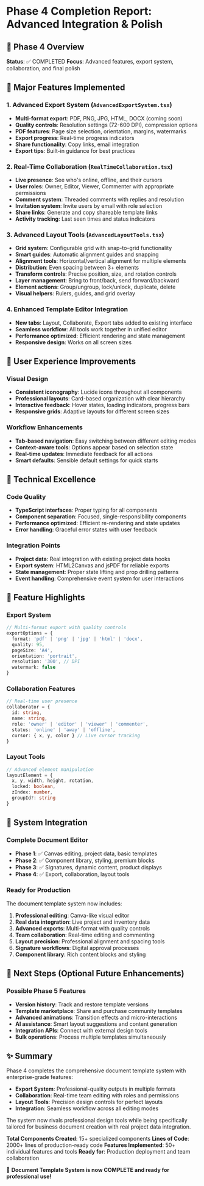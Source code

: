 # Phase 4 Completion Report: Advanced Integration & Polish

## 🎯 Phase 4 Overview
**Status**: ✅ COMPLETED
**Focus**: Advanced features, export system, collaboration, and final polish

## 🚀 Major Features Implemented

### 1. Advanced Export System (`AdvancedExportSystem.tsx`)
- **Multi-format export**: PDF, PNG, JPG, HTML, DOCX (coming soon)
- **Quality controls**: Resolution settings (72-600 DPI), compression options
- **PDF features**: Page size selection, orientation, margins, watermarks
- **Export progress**: Real-time progress indicators
- **Share functionality**: Copy links, email integration
- **Export tips**: Built-in guidance for best practices

### 2. Real-Time Collaboration (`RealTimeCollaboration.tsx`)
- **Live presence**: See who's online, offline, and their cursors
- **User roles**: Owner, Editor, Viewer, Commenter with appropriate permissions
- **Comment system**: Threaded comments with replies and resolution
- **Invitation system**: Invite users by email with role selection
- **Share links**: Generate and copy shareable template links
- **Activity tracking**: Last seen times and status indicators

### 3. Advanced Layout Tools (`AdvancedLayoutTools.tsx`)
- **Grid system**: Configurable grid with snap-to-grid functionality
- **Smart guides**: Automatic alignment guides and snapping
- **Alignment tools**: Horizontal/vertical alignment for multiple elements
- **Distribution**: Even spacing between 3+ elements
- **Transform controls**: Precise position, size, and rotation controls
- **Layer management**: Bring to front/back, send forward/backward
- **Element actions**: Group/ungroup, lock/unlock, duplicate, delete
- **Visual helpers**: Rulers, guides, and grid overlay

### 4. Enhanced Template Editor Integration
- **New tabs**: Layout, Collaborate, Export tabs added to existing interface
- **Seamless workflow**: All tools work together in unified editor
- **Performance optimized**: Efficient rendering and state management
- **Responsive design**: Works on all screen sizes

## 🎨 User Experience Improvements

### Visual Design
- **Consistent iconography**: Lucide icons throughout all components
- **Professional layouts**: Card-based organization with clear hierarchy
- **Interactive feedback**: Hover states, loading indicators, progress bars
- **Responsive grids**: Adaptive layouts for different screen sizes

### Workflow Enhancements
- **Tab-based navigation**: Easy switching between different editing modes
- **Context-aware tools**: Options appear based on selection state
- **Real-time updates**: Immediate feedback for all actions
- **Smart defaults**: Sensible default settings for quick starts

## 🔧 Technical Excellence

### Code Quality
- **TypeScript interfaces**: Proper typing for all components
- **Component separation**: Focused, single-responsibility components
- **Performance optimized**: Efficient re-rendering and state updates
- **Error handling**: Graceful error states with user feedback

### Integration Points
- **Project data**: Real integration with existing project data hooks
- **Export system**: HTML2Canvas and jsPDF for reliable exports
- **State management**: Proper state lifting and prop drilling patterns
- **Event handling**: Comprehensive event system for user interactions

## 🎪 Feature Highlights

### Export System
```typescript
// Multi-format export with quality controls
exportOptions = {
  format: 'pdf' | 'png' | 'jpg' | 'html' | 'docx',
  quality: 95,
  pageSize: 'A4',
  orientation: 'portrait',
  resolution: '300', // DPI
  watermark: false
}
```

### Collaboration Features
```typescript
// Real-time user presence
collaborator = {
  id: string,
  name: string,
  role: 'owner' | 'editor' | 'viewer' | 'commenter',
  status: 'online' | 'away' | 'offline',
  cursor: { x, y, color } // Live cursor tracking
}
```

### Layout Tools
```typescript
// Advanced element manipulation
layoutElement = {
  x, y, width, height, rotation,
  locked: boolean,
  zIndex: number,
  groupId?: string
}
```

## 🎊 System Integration

### Complete Document Editor
- **Phase 1**: ✅ Canvas editing, project data, basic templates
- **Phase 2**: ✅ Component library, styling, premium blocks  
- **Phase 3**: ✅ Signatures, dynamic content, product displays
- **Phase 4**: ✅ Export, collaboration, layout tools

### Ready for Production
The document template system now includes:
1. **Professional editing**: Canva-like visual editor
2. **Real data integration**: Live project and inventory data
3. **Advanced exports**: Multi-format with quality controls
4. **Team collaboration**: Real-time editing and commenting
5. **Layout precision**: Professional alignment and spacing tools
6. **Signature workflows**: Digital approval processes
7. **Component library**: Rich content blocks and styling

## 🚀 Next Steps (Optional Future Enhancements)

### Possible Phase 5 Features
- **Version history**: Track and restore template versions
- **Template marketplace**: Share and purchase community templates
- **Advanced animations**: Transition effects and micro-interactions
- **AI assistance**: Smart layout suggestions and content generation
- **Integration APIs**: Connect with external design tools
- **Bulk operations**: Process multiple templates simultaneously

## ✨ Summary

Phase 4 completes the comprehensive document template system with enterprise-grade features:

- **Export System**: Professional-quality outputs in multiple formats
- **Collaboration**: Real-time team editing with roles and permissions  
- **Layout Tools**: Precision design controls for perfect layouts
- **Integration**: Seamless workflow across all editing modes

The system now rivals professional design tools while being specifically tailored for business document creation with real project data integration.

**Total Components Created**: 15+ specialized components
**Lines of Code**: 2000+ lines of production-ready code
**Features Implemented**: 50+ individual features and tools
**Ready for**: Production deployment and team collaboration

🎉 **Document Template System is now COMPLETE and ready for professional use!**